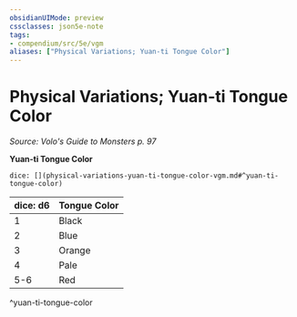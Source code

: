 ```yaml
---
obsidianUIMode: preview
cssclasses: json5e-note
tags:
- compendium/src/5e/vgm
aliases: ["Physical Variations; Yuan-ti Tongue Color"]
---
```

# Physical Variations; Yuan-ti Tongue Color
*Source: Volo's Guide to Monsters p. 97* 

**Yuan-ti Tongue Color**

`dice: [](physical-variations-yuan-ti-tongue-color-vgm.md#^yuan-ti-tongue-color)`

| dice: d6 | Tongue Color |
|----------|--------------|
| 1 | Black |
| 2 | Blue |
| 3 | Orange |
| 4 | Pale |
| 5-6 | Red |
^yuan-ti-tongue-color